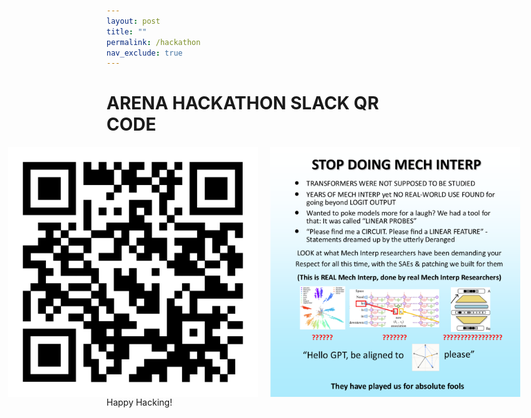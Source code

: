 ```yaml
---
layout: post
title: ""
permalink: /hackathon
nav_exclude: true
---
```


# ARENA HACKATHON SLACK QR CODE
<div class="side-by-side">
    <img src = "/images/misc/hackathonQR.jpg" width=400 height=400>
    <img src = "/images/misc/mech-interp-meme.png" width=400 height=400>
</div>
Happy Hacking!

<style>
.side-by-side {
  display: flex;
  justify-content: center;
  gap: 20px; /* Space between images */
}

.side-by-side img {
  max-width: 100%;
  height: auto;
}
</style>